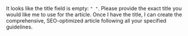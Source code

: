 It looks like the title field is empty: `" "`. Please provide the exact title you would like me to use for the article. Once I have the title, I can create the comprehensive, SEO-optimized article following all your specified guidelines.